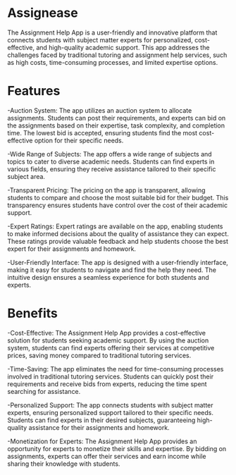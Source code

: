 # Assignease
The Assignment Help App is a user-friendly and innovative platform that connects students with subject matter experts for personalized, cost-effective, and high-quality academic support. This app addresses the challenges faced by traditional tutoring and assignment help services, such as high costs, time-consuming processes, and limited expertise options.

# Features
-Auction System: The app utilizes an auction system to allocate assignments. Students can post their requirements, and experts can bid on the assignments based on their expertise, task complexity, and completion time. The lowest bid is accepted, ensuring students find the most cost-effective option for their specific needs.

-Wide Range of Subjects: The app offers a wide range of subjects and topics to cater to diverse academic needs. Students can find experts in various fields, ensuring they receive assistance tailored to their specific subject area.

-Transparent Pricing: The pricing on the app is transparent, allowing students to compare and choose the most suitable bid for their budget. This transparency ensures students have control over the cost of their academic support.

-Expert Ratings: Expert ratings are available on the app, enabling students to make informed decisions about the quality of assistance they can expect. These ratings provide valuable feedback and help students choose the best expert for their assignments and homework.

-User-Friendly Interface: The app is designed with a user-friendly interface, making it easy for students to navigate and find the help they need. The intuitive design ensures a seamless experience for both students and experts.

# Benefits
-Cost-Effective: The Assignment Help App provides a cost-effective solution for students seeking academic support. By using the auction system, students can find experts offering their services at competitive prices, saving money compared to traditional tutoring services.

-Time-Saving: The app eliminates the need for time-consuming processes involved in traditional tutoring services. Students can quickly post their requirements and receive bids from experts, reducing the time spent searching for assistance.

-Personalized Support: The app connects students with subject matter experts, ensuring personalized support tailored to their specific needs. Students can find experts in their desired subjects, guaranteeing high-quality assistance for their assignments and homework.

-Monetization for Experts: The Assignment Help App provides an opportunity for experts to monetize their skills and expertise. By bidding on assignments, experts can offer their services and earn income while sharing their knowledge with students.
